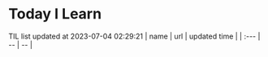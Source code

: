 # Today I Learn 
TIL list updated at 2023-07-04 02:29:21
| name | url | updated time |
| :--- | -- | -- |
